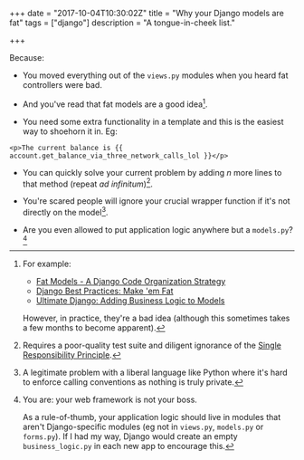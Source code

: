 +++
date = "2017-10-04T10:30:02Z"
title = "Why your Django models are fat"
tags = ["django"]
description = "A tongue-in-cheek list."

+++

Because:

- You moved everything out of the `views.py` modules when you heard fat controllers
  were bad.

- And you've read that fat models are a good idea[^fatmodels].

- You need some extra functionality in a template and this is the easiest way
  to shoehorn it in. Eg:

```html+django
<p>The current balance is {{ account.get_balance_via_three_network_calls_lol }}</p>
```

- You can quickly solve your current problem by adding _n_ more lines to that method (repeat _ad infinitum_)[^srp].

- You're scared people will ignore your crucial wrapper function if it's not
    directly on the model[^scared].

- Are you even allowed to put application logic anywhere but a `models.py`?[^permission]


[^fatmodels]: For example:

    - [Fat Models - A Django Code Organization Strategy](https://hackerfall.com/story/fat-models--a-django-code-organization-strategy)
    - [Django Best Practices: Make 'em Fat](http://django-best-practices.readthedocs.io/en/latest/applications.html#make-em-fat)
    - [Ultimate Django: Adding Business Logic to Models](https://ultimatedjango.com/learn-django/lessons/adding-business-logic-to-models/)

    However, in practice, they're a bad idea (although this sometimes takes a
    few months to become apparent).

[^scared]: A legitimate problem with a liberal language like Python where it's
    hard to enforce calling conventions as nothing is truly private.

[^srp]: Requires a poor-quality test suite and diligent ignorance of the [Single
    Responsibility Principle](https://en.wikipedia.org/wiki/Single_responsibility_principle).

[^permission]: You are: your web framework is not your boss. 

    As a rule-of-thumb, your application logic should live in modules that aren't
    Django-specific modules (eg not in `views.py`, `models.py` or `forms.py`).
    If I had my way, Django would create an empty `business_logic.py` in each
    new app to encourage this.
